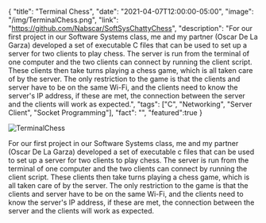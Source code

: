 {
  "title": "Terminal Chess",
  "date": "2021-04-07T12:00:00-05:00",
  "image": "/img/TerminalChess.png",
  "link": "https://github.com/Nabscar/SoftSysChattyChess",
  "description": "For our first project in our Software Systems class, me and my partner (Oscar De La Garza) developed a set of executable C files that can be used to set up a server for two clients to play chess. The server is run from the terminal of one computer and the two clients can connect by running the client script. These clients then take turns playing a chess game, which is all taken care of by the server. The only restriction to the game is that the clients and server have to be on the same Wi-Fi, and the clients need to know the server's IP address, if these are met, the connection between the server and the clients will work as expected.",
  "tags": ["C", "Networking", "Server Client", "Socket Programming"],
  "fact": "",
  "featured":true
}

![TerminalChess](/img/TerminalChess.jpg)    

For our first project in our Software Systems class, me and my partner (Oscar De La Garza) developed a set of executable c files that can be used to set up a server for two clients to play chess. The server is run from the terminal of one computer and the two clients can connect by running the client script. These clients then take turns playing a chess game, which is all taken care of by the server. The only restriction to the game is that the clients and server have to be on the same Wi-Fi, and the clients need to know the server's IP address, if these are met, the connection between the server and the clients will work as expected.
